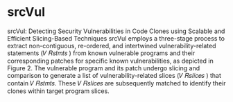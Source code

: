 # srcVul
srcVul: Detecting Security Vulnerabilities in Code Clones using Scalable and Efficient Slicing-Based Techniques
srcVul employs a three-stage process to extract non-contiguous, re-ordered, and intertwined vulnerability-related statements (𝑉 𝑅𝑠𝑡𝑚𝑡𝑠 ) from known vulnerable programs and their corresponding patches for specific known vulnerabilities, as depicted in Figure 2. The vulnerable program and its patch undergo slicing and comparison to generate a list of vulnerability-related slices (𝑉 𝑅𝑠𝑙𝑖𝑐𝑒𝑠 ) that contain 𝑉 𝑅𝑠𝑡𝑚𝑡𝑠. These 𝑉 𝑅𝑠𝑙𝑖𝑐𝑒𝑠 are subsequently matched to identify their clones within target program slices. 
